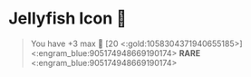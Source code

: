 # Jellyfish Icon 🪼
> You have +3 max 🔷 [20 <:gold:1058304371940655185>]
<:engram_blue:905174948669190174> __RARE__ <:engram_blue:905174948669190174>
